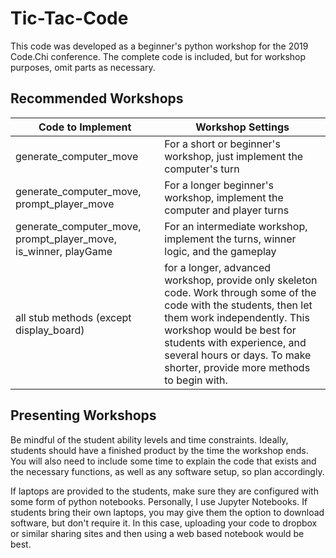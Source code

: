 # Tic-Tac-Code

This code was developed as a beginner's python workshop for the 2019 Code.Chi conference. The complete code is included, but for workshop purposes, omit parts as necessary. 

## Recommended Workshops

| Code to Implement  | Workshop Settings |
| ------------------ | ----------------- |
| generate_computer_move  | For a short or beginner's workshop, just implement the computer's turn  |
| generate_computer_move, prompt_player_move  | For a longer beginner's workshop, implement the computer and player turns  |
| generate_computer_move, prompt_player_move, is_winner, playGame | For an intermediate workshop, implement the turns, winner logic, and the gameplay |
| all stub methods (except display_board) | for a longer, advanced workshop, provide only skeleton code. Work through some of the code with the students, then let them work independently. This workshop would be best for students with experience, and several hours or days. To make shorter, provide more methods to begin with. |

## Presenting Workshops

Be mindful of the student ability levels and time constraints. Ideally, students should have a finished product by the time the workshop ends. You will also need to include some time to explain the code that exists and the necessary functions, as well as any software setup, so plan accordingly.

If laptops are provided to the students, make sure they are configured with some form of python notebooks. Personally, I use Jupyter Notebooks. If students bring their own laptops, you may give them the option to download software, but don't require it. In this case, uploading your code to dropbox or similar sharing sites and then using a web based notebook would be best.
